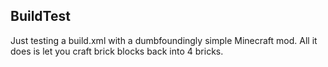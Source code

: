 BuildTest
---------
Just testing a build.xml with a dumbfoundingly simple Minecraft mod. All it does is let you craft
brick blocks back into 4 bricks.